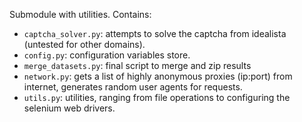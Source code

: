 Submodule with utilities. Contains: 

- `captcha_solver.py`: attempts to solve the captcha from idealista (untested for other domains).
- `config.py`: configuration variables store.
- `merge_datasets.py`: final script to merge and zip results
- `network.py`: gets a list of highly anonymous proxies (ip:port) from internet, generates random user agents for requests.
- `utils.py`: utilities, ranging from file operations to configuring the selenium web drivers.
